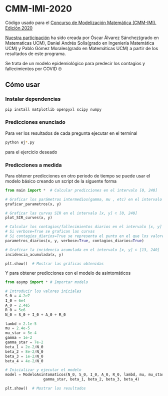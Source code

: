 # CMM-IMI-2020

Código usado para el [Concurso de Modelización Matemática (CMM-IMI). Edición 2020](http://blogs.mat.ucm.es/cmm/edicion-2020/)

[Nuestra participación](https://drive.google.com/file/d/14REuMg0-EDMIOYZ1lwpVq9YgJST6Yrfq/view?usp=sharing) ha sido creada por Óscar Álvarez Sánchez(grado en Matematicas UCM), Daniel Andrés Solís(grado en Ingeniería Matemática UCM) y Pablo Gómez Morales(grado en Matemáticas UCM) a partir de los resultados de este programa.

Se trata de un modelo epidemiológico para predecir los contagios y fallecimientos por COVID 🙄

## Cómo usar
### Instalar dependencias
```bash
pip install matplotlib openpyxl scipy numpy
```
### Predicciones enunciado
Para ver los resultados de cada pregunta ejecutar en el terminal
```bash
python ej*.py
```
para el ejercicio deseado

### Predicciones a medida
Para obtener predicciones en otro periodo de tiempo se puede usar el modelo básico creando un script de la siguente forma 
```python
from main import *  # Calcular predicciones en el intervalo [0, 240]

# Graficar los parámetros intermedios(gamma, mu , etc) en el intervalo [x, y] ⊂ [0, 240]
graficar_parametros(x, y) 

# Graficar las curvas SIR en el intervalo [x, y] ⊂ [0, 240]
plot_SIR_curves(x, y) 

# Calcular los contagios/fallecimientos diarios en el intervalo [x, y] ⊂ [0, 240] 
# Si verbose=True se grafican las curvas
# Si contagios_diarios=True se representa el punto en el que los valores superan el umbral
parametros_diarios(x, y, verbose=True, contagios_diarios=True) 

# Graficar la incidencia acumulada en el intervalo [x, y] ⊂ [13, 240]
incidencia_acumulada(x, y)  

plt.show()  # Mostrar las gráficas obtenidas
```

Y para obtener predicciones con el modelo de asintomáticos
```python
from asymp import * # Importar modelo

# Introducir los valores iniciales
S_0 = 4.2e7
I_0 = 6e4
A_0 = 2.4e5
R_0 = 5e6
N_0 = S_0 + I_0 + A_0 + R_0

lambd = 2.1e-5
mu = 2.4e-5
mu_star = 5e-4
gamma = 1e-2
gamma_star = 7e-2
beta_1 = 2e-2/N_0
beta_2 = 8e-2/N_0
beta_3 = 1e-2/N_0
beta_4 = 4e-2/N_0

# Inicializar y ejecutar el modelo
model = ModeloAsintomaticos(N_0, S_0, I_0, A_0, R_0, lambd, mu, mu_star, gamma,
                 gamma_star, beta_1, beta_2, beta_3, beta_4)

plt.show()  # Mostrar los resultados
